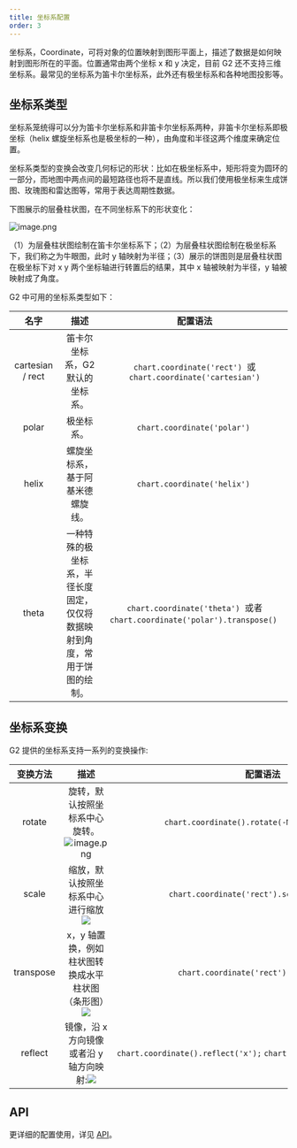 ```yaml
---
title: 坐标系配置
order: 3
---
```


坐标系，Coordinate，可将对象的位置映射到图形平面上，描述了数据是如何映射到图形所在的平面。位置通常由两个坐标 x 和 y 决定，目前 G2 还不支持三维坐标系。最常见的坐标系为笛卡尔坐标系，此外还有极坐标系和各种地图投影等。

## 坐标系类型

坐标系笼统得可以分为笛卡尔坐标系和非笛卡尔坐标系两种，非笛卡尔坐标系即极坐标（helix 螺旋坐标系也是极坐标的一种），由角度和半径这两个维度来确定位置。

坐标系类型的变换会改变几何标记的形状：比如在极坐标系中，矩形将变为圆环的一部分，而地图中两点间的最短路径也将不是直线。所以我们使用极坐标来生成饼图、玫瑰图和雷达图等，常用于表达周期性数据。

下图展示的层叠柱状图，在不同坐标系下的形状变化：

![image.png](https://gw.alipayobjects.com/mdn/rms_f5c722/afts/img/A*f07nRa4lBK4AAAAAAAAAAABkARQnAQ)

（1）为层叠柱状图绘制在笛卡尔坐标系下；（2）为层叠柱状图绘制在极坐标系下，我们称之为牛眼图，此时 y 轴映射为半径；（3）展示的饼图则是层叠柱状图在极坐标下对 x y 两个坐标轴进行转置后的结果，其中 x 轴被映射为半径，y 轴被映射成了角度。

G2 中可用的坐标系类型如下：

|     **名字**     |                                  **描述**                                  |                                **配置语法**                                |
| :--------------: | :------------------------------------------------------------------------: | :------------------------------------------------------------------------: |
| cartesian / rect |                      笛卡尔坐标系，G2 默认的坐标系。                       |       `chart.coordinate('rect')`  或 `chart.coordinate('cartesian')`       |
|      polar       |                                 极坐标系。                                 |                        `chart.coordinate('polar')`                         |
|      helix       |                      螺旋坐标系，基于阿基米德螺旋线。                      |                        `chart.coordinate('helix')`                         |
|      theta       | 一种特殊的极坐标系，半径长度固定，仅仅将数据映射到角度，常用于饼图的绘制。 | `chart.coordinate('theta')`  或者 `chart.coordinate('polar').transpose()`  |

## 坐标系变换

G2 提供的坐标系支持一系列的变换操作:

| **变换方法** |                                                                                                                      **描述**                                                                                                                      |                             **配置语法**                              |
| :----------: | :------------------------------------------------------------------------------------------------------------------------------------------------------------------------------------------------------------------------------------------------: | :-------------------------------------------------------------------: |
|    rotate    |                                                         旋转，默认按照坐标系中心旋转。![image.png](https://gw.alipayobjects.com/mdn/rms_f5c722/afts/img/A*kP-KR7FyW4cAAAAAAAAAAABkARQnAQ)                                                          |            `chart.coordinate().rotate(-Math.PI * 0.25);`              |
|    scale     |         缩放，默认按照坐标系中心进行缩放![](https://gw.alipayobjects.com/mdn/rms_2274c3/afts/img/A*De4NR7ULUL4AAAAAAAAAAABkARQnAQ#align=left&display=inline&height=252&originHeight=252&originWidth=679&status=done&style=none&width=679)          |             `chart.coordinate('rect').scale(0.7, 1.2);`               |
|  transpose   | x，y 轴置换，例如柱状图转换成水平柱状图（条形图）![](https://gw.alipayobjects.com/mdn/rms_2274c3/afts/img/A*zeCISaB3L_QAAAAAAAAAAABkARQnAQ#align=left&display=inline&height=157&originHeight=157&originWidth=534&status=done&style=none&width=534) |               `chart.coordinate('rect').transpose();`                 |
|   reflect    |      镜像，沿 x 方向镜像或者沿 y 轴方向映射:![](https://gw.alipayobjects.com/mdn/rms_2274c3/afts/img/A*xoudRJG7T2kAAAAAAAAAAABkARQnAQ#align=left&display=inline&height=159&originHeight=159&originWidth=825&status=done&style=none&width=825)      | `chart.coordinate().reflect('x');` `chart.coordinate().reflect('y');` |

## API

更详细的配置使用，详见 [API](../../api/classes/chart/#coordinate)。

